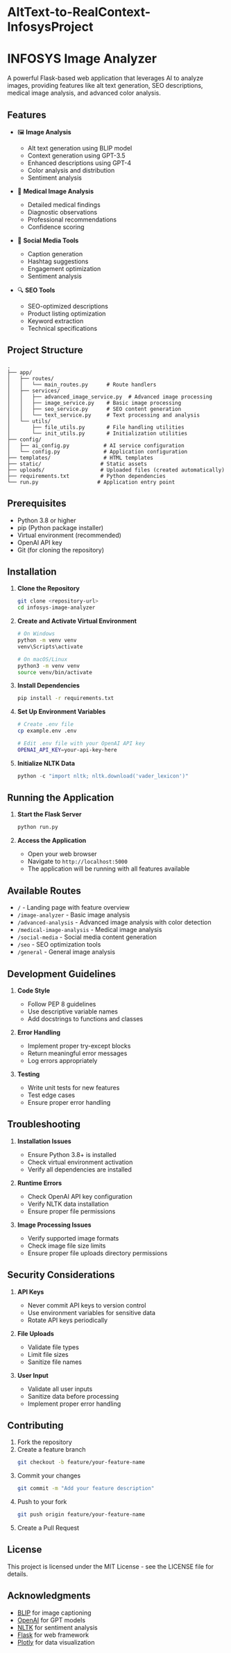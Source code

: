 # AltText-to-RealContext-InfosysProject
# INFOSYS Image Analyzer

A powerful Flask-based web application that leverages AI to analyze images, providing features like alt text generation, SEO descriptions, medical image analysis, and advanced color analysis.

## Features

- 🖼️ **Image Analysis**
  - Alt text generation using BLIP model
  - Context generation using GPT-3.5
  - Enhanced descriptions using GPT-4
  - Color analysis and distribution
  - Sentiment analysis

- 🏥 **Medical Image Analysis**
  - Detailed medical findings
  - Diagnostic observations
  - Professional recommendations
  - Confidence scoring

- 📱 **Social Media Tools**
  - Caption generation
  - Hashtag suggestions
  - Engagement optimization
  - Sentiment analysis

- 🔍 **SEO Tools**
  - SEO-optimized descriptions
  - Product listing optimization
  - Keyword extraction
  - Technical specifications

## Project Structure

```
.
├── app/
│   ├── routes/
│   │   └── main_routes.py      # Route handlers
│   ├── services/
│   │   ├── advanced_image_service.py  # Advanced image processing
│   │   ├── image_service.py    # Basic image processing
│   │   ├── seo_service.py      # SEO content generation
│   │   └── text_service.py     # Text processing and analysis
│   └── utils/
│       ├── file_utils.py       # File handling utilities
│       └── init_utils.py       # Initialization utilities
├── config/
│   ├── ai_config.py           # AI service configuration
│   └── config.py              # Application configuration
├── templates/                 # HTML templates
├── static/                   # Static assets
├── uploads/                  # Uploaded files (created automatically)
├── requirements.txt          # Python dependencies
└── run.py                   # Application entry point
```

## Prerequisites

- Python 3.8 or higher
- pip (Python package installer)
- Virtual environment (recommended)
- OpenAI API key
- Git (for cloning the repository)

## Installation

1. **Clone the Repository**
   ```bash
   git clone <repository-url>
   cd infosys-image-analyzer
   ```

2. **Create and Activate Virtual Environment**
   ```bash
   # On Windows
   python -m venv venv
   venv\Scripts\activate

   # On macOS/Linux
   python3 -m venv venv
   source venv/bin/activate
   ```

3. **Install Dependencies**
   ```bash
   pip install -r requirements.txt
   ```

4. **Set Up Environment Variables**
   ```bash
   # Create .env file
   cp example.env .env
   
   # Edit .env file with your OpenAI API key
   OPENAI_API_KEY=your-api-key-here
   ```

5. **Initialize NLTK Data**
   ```python
   python -c "import nltk; nltk.download('vader_lexicon')"
   ```

## Running the Application

1. **Start the Flask Server**
   ```bash
   python run.py
   ```

2. **Access the Application**
   - Open your web browser
   - Navigate to `http://localhost:5000`
   - The application will be running with all features available

## Available Routes

- `/` - Landing page with feature overview
- `/image-analyzer` - Basic image analysis
- `/advanced-analysis` - Advanced image analysis with color detection
- `/medical-image-analysis` - Medical image analysis
- `/social-media` - Social media content generation
- `/seo` - SEO optimization tools
- `/general` - General image analysis

## Development Guidelines

1. **Code Style**
   - Follow PEP 8 guidelines
   - Use descriptive variable names
   - Add docstrings to functions and classes

2. **Error Handling**
   - Implement proper try-except blocks
   - Return meaningful error messages
   - Log errors appropriately

3. **Testing**
   - Write unit tests for new features
   - Test edge cases
   - Ensure proper error handling

## Troubleshooting

1. **Installation Issues**
   - Ensure Python 3.8+ is installed
   - Check virtual environment activation
   - Verify all dependencies are installed

2. **Runtime Errors**
   - Check OpenAI API key configuration
   - Verify NLTK data installation
   - Ensure proper file permissions

3. **Image Processing Issues**
   - Verify supported image formats
   - Check image file size limits
   - Ensure proper file uploads directory permissions

## Security Considerations

1. **API Keys**
   - Never commit API keys to version control
   - Use environment variables for sensitive data
   - Rotate API keys periodically

2. **File Uploads**
   - Validate file types
   - Limit file sizes
   - Sanitize file names

3. **User Input**
   - Validate all user inputs
   - Sanitize data before processing
   - Implement proper error handling

## Contributing

1. Fork the repository
2. Create a feature branch
   ```bash
   git checkout -b feature/your-feature-name
   ```
3. Commit your changes
   ```bash
   git commit -m "Add your feature description"
   ```
4. Push to your fork
   ```bash
   git push origin feature/your-feature-name
   ```
5. Create a Pull Request

## License

This project is licensed under the MIT License - see the LICENSE file for details.

## Acknowledgments

- [BLIP](https://github.com/salesforce/BLIP) for image captioning
- [OpenAI](https://openai.com/) for GPT models
- [NLTK](https://www.nltk.org/) for sentiment analysis
- [Flask](https://flask.palletsprojects.com/) for web framework
- [Plotly](https://plotly.com/) for data visualization


